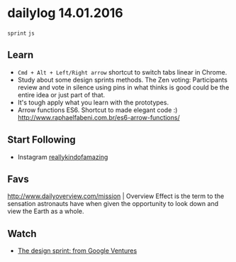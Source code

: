 # dailylog 14.01.2016

`sprint` `js`

## Learn

- `Cmd + Alt + Left/Right arrow` shortcut to switch tabs linear in Chrome.
- Study about some design sprints methods. The Zen voting: Participants review and vote in silence using pins in what thinks is good could be the entire idea or just part of that.
- It's tough apply what you learn with the prototypes. 
- Arrow functions ES6. Shortcut to made elegant code :) 
http://www.raphaelfabeni.com.br/es6-arrow-functions/

## Start Following

- Instagram [reallykindofamazing](https://www.instagram.com/reallykindofamazing/)

## Favs

http://www.dailyoverview.com/mission | Overview Effect is the term to the sensation astronauts have when given the opportunity to look down and view the Earth as a whole.

## Watch

- [The design sprint: from Google Ventures](https://www.youtube.com/watch?v=aWQUSiOZ0x8)